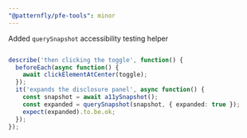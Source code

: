 ```yaml
---
"@patternfly/pfe-tools": minor
---
```

Added `querySnapshot` accessibility testing helper

```ts

describe('then clicking the toggle', function() {
  beforeEach(async function() {
    await clickElementAtCenter(toggle);
  });
  it('expands the disclosure panel', async function() {
    const snapshot = await a11ySnapshot();
    const expanded = querySnapshot(snapshot, { expanded: true });
    expect(expanded).to.be.ok;
  });
});
```

